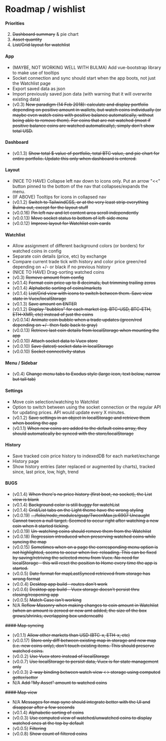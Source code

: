 # Roadmap / wishlist

#### Priorities
2. ~~Dashboard summary~~ & pie chart
1. ~~Asset quantity~~
3. ~~List/Grid layout for watchlist~~

#### App
- (MAYBE, NOT WORKING WELL WITH BULMA) Add vue-bootstrap library to make use of tooltips
- Socket connection and sync should start when the app boots, not just the Watchlist page
- Export saved data as json
- Import previously saved json data (with warning that it will overwrite existing data)
- (v0.3) ~~New paradigm (14 Feb 2018): calculate and display portfolio depending on positive amount in wallets, but watch coins individually (or maybe even watch coins with positive balance automatically, without being able to remove them). For coins that are not watched (moot if positive balance coins are watched automatically), simply don't show total USD.~~

#### Dashboard
- (v0.1.3) ~~Show total $ value of portfolio, total BTC value, and pie chart for entire portfolio. Update this only when dashboard is entered.~~

#### Layout
- (NICE TO HAVE) Collapse left nav down to icons only. Put an arrow "<<" button pinned to the bottom of the nav that collapses/expands the menu.
- (IF ABOVE) Tooltips for icons in collapsed nav
- (v0.1.2) ~~Switch to TailwindCSS, or at the very least strip everything Bulma out, except for the layout stuff~~
- (v0.0.16) ~~Pin left nav and let content area scroll independently~~
- (v0.0.13) ~~Move socket status to bottom of left-side menu~~
- (v0.0.12) ~~Improve layout for Watchlist coin cards~~

#### Watchlist
- Allow assignment of different background colors (or borders) for watched coins in config
- Separate coin details (price, etc) by exchange
- Compare current trade tick with history and color price green/red depending on +/- or black if no previous history
- (NICE TO HAVE) Drag-sorting watched coins
- (v0.3) ~~Remove amount from config~~
- (v0.1.4) ~~Format coin price up to 8 decimals, but trimming trailing zeros~~
- (v0.1.4) ~~Alphabetic sorting of coins/markets~~
- (v0.1.4) ~~List/Grid view with icons to switch between them. Save view state in Vuex/localStorage~~
- (v0.1.3) ~~Save amount on ENTER~~
- (v0.1.2) ~~Display "bubbles" for each market (eg. BTC-USD, BTC-ETH, ETH-XMR, etc) instead of just the coins~~
- (v0.0.14) ~~Animate coin bubble when a trade updates (green/red depending on +/- then fade back to gray)~~
- (v0.0.13) ~~Retrieve last coin details from localStorage when mounting the app~~
- (v0.0.10) ~~Attach socket data to Vuex store~~
- (v0.0.10) ~~Save (latest) socket data in localStorage~~
- (v0.0.10) ~~Socket connectivity status~~

#### Menu / Sidebar
- (v0.4) ~~Change menu tabs to Exodus style (large icon, text below, narrow but tall tab)~~

#### Settings
- Move coin selection/watching to Watchlist
- Option to switch between using the socket connection or the regular API for updating prices. API would update every X minutes.
- (v0.1.2) ~~Save settings in an object in localStorage and retrieve them when booting the app~~
- (v0.1.1) ~~When new coins are added to the default coins array, they should automatically be synced with the store/localStorage~~

#### History
- Save tracked coin price history to indexedDB for each market/exchange
- History page
- Show history entries (later replaced or augmented by charts), tracked since, last price, low, high, trend

#### BUGS
- (v0.1.4) ~~When there's no price history (first boot, no socket), the List view is blank~~
- (v0.1.4) ~~Background color is still buggy for watchList~~
- (v0.1.4) ~~Grid/List tabs on the Light theme have the wrong styling~~
- (v0.0.19) ~~.../folio/node_modules/gsap/TweenMax.js:6907 Uncaught Cannot tween a null target. Seemed to occur right after watching a new coin when it started ticking.~~
- (v0.0.19) ~~Un-watching coins should remove them from the Watchlist~~
- (v0.0.18) ~~Regression introduced when preserving watched coins while syncing the map~~
- (v0.0.15) ~~Sometimes when on a page the corresponding menu option is not highlighted, seems to occur when live-reloading. This can be fixed by saving/retriving the selected menu from Vuex. No need for localStorage - this will reset the position to Home every time the app is started.~~
- (v0.0.5) ~~Date format for mapLastSynced retrieved from storage has wrong format~~
- (v0.0.4) ~~Desktop app build - routes don't work~~
- (v0.0.6) ~~Desktop app build - Vuex storage doesn't persist thru closing/reopening app~~
- (v0.0.5) ~~Match Case isn't working~~
- N/A ~~Reflow Masonry when making changes to coin amount in Watchlist (when an amount is zeroed or new amt added, the size of the box grows/shrinks, overlapping box underneath)~~

~~#### Map syncing~~
- (v0.1.1) ~~Allow other markets than USD (BTC-x, ETH-x, etc)~~
- (v0.0.17) ~~Store only diff between existing map in storage and new map (i.e. new coins only), don't touch existing items. This should preserve watched coins.~~
- (v0.0.2) ~~Use Vuex store instead of localStorage~~
- (v0.0.7) ~~Use localStorage to persist data, Vuex is for state management only~~
- (v0.0.3) ~~2-way binding between watch view <-> storage using computed getter/setter~~
- N/A ~~Add "My Asset" amount to watched coins~~

~~#### Map view~~
- N/A ~~Messages for map sync should integrate better with the UI and disappear after a few seconds~~
- (v0.1.4) ~~Alphabetic sorting of coins~~
- (v0.0.3) ~~Use computed view of watched/unwatched coins to display watched ones at the top by default~~
- (v0.0.5) ~~Filtering~~
- (v0.0.8) ~~Show count of filtered coins~~